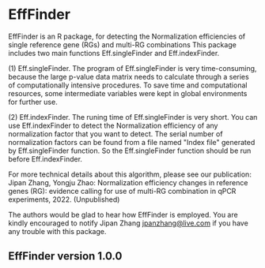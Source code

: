 # EffFinder
EffFinder is an R package, for detecting the Normalization efficiencies of single reference gene (RGs) and multi-RG combinations
This package includes two main functions Eff.singleFinder and Eff.indexFinder.

(1) Eff.singleFinder. The program of Eff.singleFinder is very time-consuming, because the large p-value data matrix needs to calculate through a series of computationally intensive procedures. To save time and computational resources, some intermediate variables were kept in global environments for further use.

(2) Eff.indexFinder. The runing time of Eff.singleFinder is very short. You can use Eff.indexFinder to detect the Normalization efficiency of any normalization factor that you want to detect. The serial number of normalization factors can be found from a file named "Index file" generated by Eff.singleFinder function. So the Eff.singleFinder function should be run before Eff.indexFinder.

For more technical details about this algorithm, please see our publication: Jipan Zhang, Yongju Zhao: Normalization efficiency changes in reference genes (RG): evidence calling for use of multi-RG combination in qPCR experiments, 2022. (Unpublished)

The authors would be glad to hear how EffFinder is employed. You are kindly encouraged to notify Jipan Zhang <jpanzhang@live.com> if you have any trouble with this package.
## EffFinder version 1.0.0 ##
